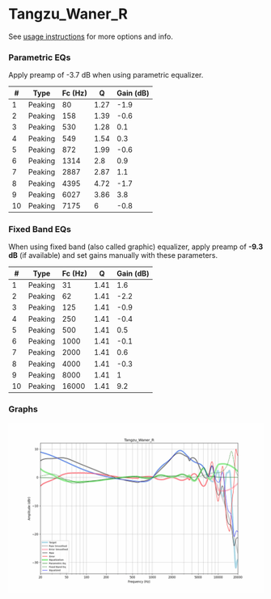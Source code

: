 # Tangzu_Waner_R
See [usage instructions](https://github.com/jaakkopasanen/AutoEq#usage) for more options and info.

### Parametric EQs
Apply preamp of -3.7 dB when using parametric equalizer.

|   # | Type    |   Fc (Hz) |    Q |   Gain (dB) |
|-----|---------|-----------|------|-------------|
|   1 | Peaking |        80 | 1.27 |        -1.9 |
|   2 | Peaking |       158 | 1.39 |        -0.6 |
|   3 | Peaking |       530 | 1.28 |         0.1 |
|   4 | Peaking |       549 | 1.54 |         0.3 |
|   5 | Peaking |       872 | 1.99 |        -0.6 |
|   6 | Peaking |      1314 | 2.8  |         0.9 |
|   7 | Peaking |      2887 | 2.87 |         1.1 |
|   8 | Peaking |      4395 | 4.72 |        -1.7 |
|   9 | Peaking |      6027 | 3.86 |         3.8 |
|  10 | Peaking |      7175 | 6    |        -0.8 |

### Fixed Band EQs
When using fixed band (also called graphic) equalizer, apply preamp of **-9.3 dB** (if available) and set gains manually with these parameters.

|   # | Type    |   Fc (Hz) |    Q |   Gain (dB) |
|-----|---------|-----------|------|-------------|
|   1 | Peaking |        31 | 1.41 |         1.6 |
|   2 | Peaking |        62 | 1.41 |        -2.2 |
|   3 | Peaking |       125 | 1.41 |        -0.9 |
|   4 | Peaking |       250 | 1.41 |        -0.4 |
|   5 | Peaking |       500 | 1.41 |         0.5 |
|   6 | Peaking |      1000 | 1.41 |        -0.1 |
|   7 | Peaking |      2000 | 1.41 |         0.6 |
|   8 | Peaking |      4000 | 1.41 |        -0.3 |
|   9 | Peaking |      8000 | 1.41 |         1   |
|  10 | Peaking |     16000 | 1.41 |         9.2 |

### Graphs
![](./Tangzu_Waner_R.png)
